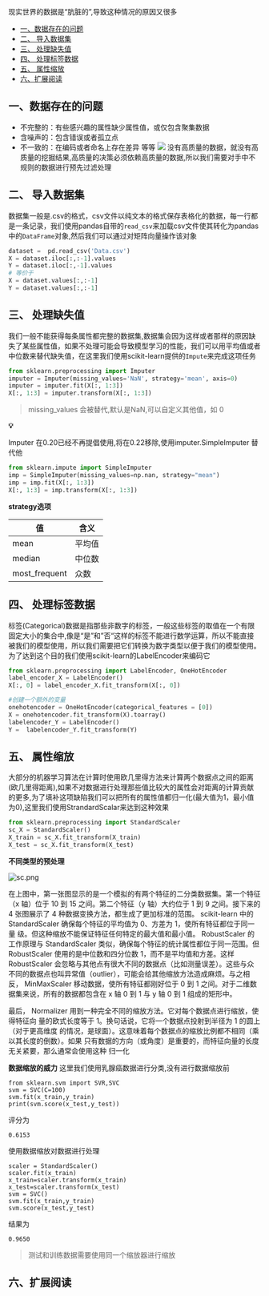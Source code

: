 现实世界的数据是“肮脏的”,导致这种情况的原因又很多

- [一、数据存在的问题](#%e4%b8%80%e6%95%b0%e6%8d%ae%e5%ad%98%e5%9c%a8%e7%9a%84%e9%97%ae%e9%a2%98)
- [二、 导入数据集](#%e4%ba%8c-%e5%af%bc%e5%85%a5%e6%95%b0%e6%8d%ae%e9%9b%86)
- [三、 处理缺失值](#%e4%b8%89-%e5%a4%84%e7%90%86%e7%bc%ba%e5%a4%b1%e5%80%bc)
- [四、 处理标签数据](#%e5%9b%9b-%e5%a4%84%e7%90%86%e6%a0%87%e7%ad%be%e6%95%b0%e6%8d%ae)
- [五、 属性缩放](#%e4%ba%94-%e5%b1%9e%e6%80%a7%e7%bc%a9%e6%94%be)
- [六、扩展阅读](#%e5%85%ad%e6%89%a9%e5%b1%95%e9%98%85%e8%af%bb)


## 一、数据存在的问题
*   不完整的：有些感兴趣的属性缺少属性值，或仅包含聚集数据
*   含噪声的：包含错误或者孤立点
*  不一致的：在编码或者命名上存在差异 等等
![](http://upload-images.jianshu.io/upload_images/944794-9dc8352ab63dbb6d.jpg?imageMogr2/auto-orient/strip%7CimageView2/2/w/1240)
没有高质量的数据，就没有高质量的挖掘结果,高质量的决策必须依赖高质量的数据,所以我们需要对手中不规则的数据进行预先过滤处理


## 二、 导入数据集

数据集一般是.csv的格式，csv文件以纯文本的格式保存表格化的数据，每一行都是一条记录，我们使用pandas自带的`read_csv`来加载csv文件使其转化为pandas中的`DataFrame`对象,然后我们可以通过对矩阵向量操作该对象


```python
dataset =  pd.read_csv('Data.csv')
X = dataset.iloc[:,:-1].values
Y = dataset.iloc[:,-1].values
# 等价于
X = dataset.values[:,:-1]
Y = dataset.values[:,:-1]
```

## 三、 处理缺失值

我们一般不能获得每条属性都完整的数据集,数据集会因为这样或者那样的原因缺失了某些属性值，如果不处理可能会导致模型学习的性能，我们可以用平均值或者中位数来替代缺失值，在这里我们使用scikit-learn提供的`Impute`来完成这项任务


```python
from sklearn.preprocessing import Imputer
imputer = Imputer(missing_values='NaN', strategy='mean', axis=0)
imputer = imputer.fit(X[:, 1:3])
X[:, 1:3] = imputer.transform(X[:, 1:3])
```

> missing_values 会被替代,默认是NaN,可以自定义其他值，如 0

**💡**

Imputer 在0.20已经不再提倡使用,将在0.22移除,使用imputer.SimpleImputer 替代他

```python
from sklearn.impute import SimpleImputer
imp = SimpleImputer(missing_values=np.nan, strategy="mean")
imp = imp.fit(X[:, 1:3])
X[:, 1:3] = imp.transform(X[:, 1:3])
```

**strategy选项**

| 值            | 含义   |
| ------------- | ------ |
| mean          | 平均值 |
| median        | 中位数 |
| most_frequent | 众数   |

## 四、 处理标签数据

标签(Categorical)数据是指那些非数字的标签，一般这些标签的取值在一个有限固定大小的集合中,像是“是”和”否“这样的标签不能进行数学运算，所以不能直接被我们的模型使用，所以我们需要把它们转换为数字类型以便于我们的模型使用。为了达到这个目的我们使用scikit-learn的LabelEncoder来编码它


```python
from sklearn.preprocessing import LabelEncoder, OneHotEncoder
label_encoder_X = LabelEncoder()
X[:, 0] = label_encoder_X.fit_transform(X[:, 0])

#创建一个额外的变量
onehotencoder = OneHotEncoder(categorical_features = [0])
X = onehotencoder.fit_transform(X).toarray()
labelencoder_Y = LabelEncoder()
Y =  labelencoder_Y.fit_transform(Y)
```


## 五、 属性缩放

大部分的机器学习算法在计算时使用欧几里得方法来计算两个数据点之间的距离(欧几里得距离),如果不对数据进行处理那些值比较大的属性会对距离的计算贡献的更多,为了填补这项缺陷我们可以把所有的属性值都归一化(最大值为1，最小值为0),这里我们使用StrandardScalar来达到这种效果


```python
from sklearn.preprocessing import StandardScaler
sc_X = StandardScaler()
X_train = sc_X.fit_transform(X_train)
X_test = sc_X.fit_transform(X_test)
```

**不同类型的预处理**

![sc.png](https://upload-images.jianshu.io/upload_images/944794-61ee90eb250d09fa.png?imageMogr2/auto-orient/strip%7CimageView2/2/w/1240)


在上图中，第一张图显示的是一个模拟的有两个特征的二分类数据集。第一个特征（x
轴）位于 10 到 15 之间。第二个特征（y 轴）大约位于 1 到 9 之间。接下来的 4 张图展示了 4 种数据变换方法，都生成了更加标准的范围。 scikit-learn 中的StandardScaler 确保每个特征的平均值为 0、方差为 1，使所有特征都位于同一量
级。但这种缩放不能保证特征任何特定的最大值和最小值。 RobustScaler 的工作原理与
StandardScaler 类似，确保每个特征的统计属性都位于同一范围。但 RobustScaler 使用的是中位数和四分位数 1，而不是平均值和方差。这样 RobustScaler 会忽略与其他点有很大不同的数据点（比如测量误差）。这些与众不同的数据点也叫异常值（outlier），可能会给其他缩放方法造成麻烦。与之相反， MinMaxScaler 移动数据，使所有特征都刚好位于 0 到 1 之间。对于二维数据集来说，所有的数据都包含在 x 轴 0 到 1 与 y 轴 0 到 1 组成的矩形中。

最后， Normalizer 用到一种完全不同的缩放方法。它对每个数据点进行缩放，使得特征向
量的欧式长度等于 1。换句话说，它将一个数据点投射到半径为 1 的圆上（对于更高维度
的情况，是球面）。这意味着每个数据点的缩放比例都不相同（乘以其长度的倒数）。如果
只有数据的方向（或角度）是重要的，而特征向量的长度无关紧要，那么通常会使用这种
归一化

**数据缩放的威力**
这里我们使用乳腺癌数据进行分类,没有进行数据缩放前
```
from sklearn.svm import SVR,SVC
svm = SVC(C=100)
svm.fit(x_train,y_train)
print(svm.score(x_test,y_test))
```
评分为
```
0.6153
```
使用数据缩放对数据进行处理
```
scaler = StandardScaler()
scaler.fit(x_train)
x_train=scaler.transform(x_train)
x_test=scaler.transform(x_test)
svm = SVC()
svm.fit(x_train,y_train)
svm.score(x_test,y_test)
```
结果为
```
0.9650
```
> 测试和训练数据需要使用同一个缩放器进行缩放

## 六、扩展阅读
